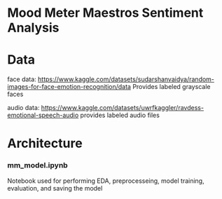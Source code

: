 # Mood Meter Maestros Sentiment Analysis


# Data 
face data: https://www.kaggle.com/datasets/sudarshanvaidya/random-images-for-face-emotion-recognition/data
Provides labeled grayscale faces

audio data:  https://www.kaggle.com/datasets/uwrfkaggler/ravdess-emotional-speech-audio
provides labeled audio files

# Architecture
### mm_model.ipynb
Notebook used for performing EDA, preprocesseing, model training, evaluation, and saving the model 
